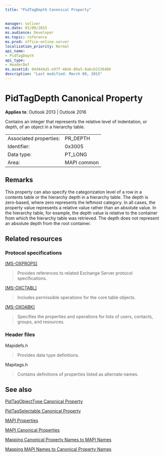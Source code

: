 ```yaml
---
title: "PidTagDepth Canonical Property"
 
 
manager: soliver
ms.date: 03/09/2015
ms.audience: Developer
ms.topic: reference
ms.prod: office-online-server
localization_priority: Normal
api_name:
- PidTagDepth
api_type:
- HeaderDef
ms.assetid: 04d444a5-e97f-48e6-89a5-8a6cb2136408
description: "Last modified: March 09, 2015"
---
```


# PidTagDepth Canonical Property

  
  
**Applies to**: Outlook 2013 | Outlook 2016 
  
Contains an integer that represents the relative level of indentation, or depth, of an object in a hierarchy table.
  
|||
|:-----|:-----|
|Associated properties:  <br/> |PR_DEPTH  <br/> |
|Identifier:  <br/> |0x3005  <br/> |
|Data type:  <br/> |PT_LONG  <br/> |
|Area:  <br/> |MAPI common  <br/> |
   
## Remarks

This property can also specify the categorization level of a row in a contents table or the hierarchy depth in a hierarchy table. The depth is zero-based, where zero represents the leftmost category. In all cases, the property value represents a relative value rather than an absolute value. In the hierarchy table, for example, the depth value is relative to the container from which the hierarchy table was retrieved. The depth does not represent an absolute depth from the root container. 
  
## Related resources

### Protocol specifications

[[MS-OXPROPS]](http://msdn.microsoft.com/library/f6ab1613-aefe-447d-a49c-18217230b148%28Office.15%29.aspx)
  
> Provides references to related Exchange Server protocol specifications.
    
[[MS-OXCTABL]](http://msdn.microsoft.com/library/d33612dc-36a8-4623-8a26-c156cf8aae4b%28Office.15%29.aspx)
  
> Includes permissible operations for the core table objects.
    
[[MS-OXOABK]](http://msdn.microsoft.com/library/f4cf9b4c-9232-4506-9e71-2270de217614%28Office.15%29.aspx)
  
> Specifies the properties and operations for lists of users, contacts, groups, and resources.
    
### Header files

Mapidefs.h
  
> Provides data type definitions.
    
Mapitags.h
  
> Contains definitions of properties listed as alternate names.
    
## See also



[PidTagObjectType Canonical Property](pidtagobjecttype-canonical-property.md)
  
[PidTagSelectable Canonical Property](pidtagselectable-canonical-property.md)


[MAPI Properties](mapi-properties.md)
  
[MAPI Canonical Properties](mapi-canonical-properties.md)
  
[Mapping Canonical Property Names to MAPI Names](mapping-canonical-property-names-to-mapi-names.md)
  
[Mapping MAPI Names to Canonical Property Names](mapping-mapi-names-to-canonical-property-names.md)

